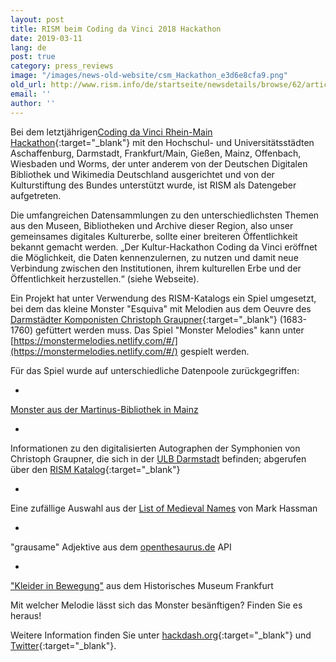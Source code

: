 ```yaml
---
layout: post
title: RISM beim Coding da Vinci 2018 Hackathon
date: 2019-03-11
lang: de
post: true
category: press_reviews
image: "/images/news-old-website/csm_Hackathon_e3d6e8cfa9.png"
old_url: http://www.rism.info/de/startseite/newsdetails/browse/62/article/64/rism-at-the-coding-da-vinci-2018-hackathon.html
email: ''
author: ''
---
```



Bei dem letztjährigen[Coding da Vinci Rhein-Main Hackathon](https://codingdavinci.de/events/rheinmain/){:target="_blank"} mit den Hochschul- und Universitätsstädten Aschaffenburg, Darmstadt, Frankfurt/Main, Gießen, Mainz, Offenbach, Wiesbaden und Worms, der unter anderem von der Deutschen Digitalen Bibliothek und Wikimedia Deutschland ausgerichtet und von der Kulturstiftung des Bundes unterstützt wurde, ist RISM als Datengeber aufgetreten.

Die umfangreichen Datensammlungen zu den unterschiedlichsten Themen aus den Museen, Bibliotheken und Archive dieser Region, also unser gemeinsames digitales Kulturerbe, sollte einer breiteren Öffentlichkeit bekannt gemacht werden. „Der Kultur-Hackathon Coding da Vinci eröffnet die Möglichkeit, die Daten kennenzulernen, zu nutzen und damit neue Verbindung zwischen den Institutionen, ihrem kulturellen Erbe und der Öffentlichkeit herzustellen.“ (siehe Webseite).

Ein Projekt hat unter Verwendung des RISM-Katalogs ein Spiel umgesetzt, bei dem das kleine Monster "Esquiva" mit Melodien aus dem Oeuvre des [Darmstädter Komponisten Christoph Graupner](https://opac.rism.info/search?View=rism&author=graupner+christoph&siglum=D-DS){:target="_blank"} (1683-1760) gefüttert werden muss. Das Spiel "Monster Melodies" kann unter [https://monstermelodies.netlify.com/#/](https://monstermelodies.netlify.com/#/) gespielt werden.

Für das Spiel wurde auf unterschiedliche Datenpoole zurückgegriffen:

-

[Monster aus der Martinus-Bibliothek in Mainz](https://codingdavinci.de/daten/#martinus_bibliothek)


-

Informationen zu den digitalisierten Autographen der Symphonien von Christoph Graupner, die sich in der [ULB Darmstadt](https://codingdavinci.de/daten/#ulb_darmstadt) befinden; abgerufen über den [RISM Katalog](https://opac.rism.info/index.php?id=4){:target="_blank"}


-

Eine zufällige Auswahl aus der [List of Medieval Names](https://www.mithrilandmages.com/utilities/MedievalBrowse.php) von Mark Hassman


-

"grausame" Adjektive aus dem [openthesaurus.de](https://www.openthesaurus.de/about/api) API


-

["Kleider in Bewegung"](https://codingdavinci.de/daten/#histmus_ffm) aus dem Historisches Museum Frankfurt



Mit welcher Melodie lässt sich das Monster besänftigen? Finden Sie es heraus!

Weitere Information finden Sie unter [hackdash.org](https://hackdash.org/projects/5bd4a33096a2952c33e302c9){:target="_blank"} und [Twitter](https://twitter.com/search?q=%23monstermelodies&src=typd&lang=de){:target="_blank"}.

